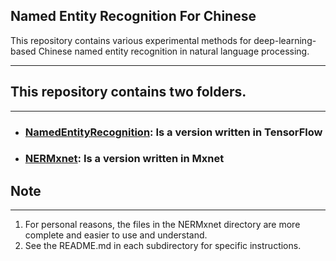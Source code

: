 ## Named Entity Recognition For Chinese
This repository contains various experimental methods for deep-learning-based Chinese named entity recognition in natural language processing.
***
## This repository contains two folders.
***
* ### [NamedEntityRecognition](./NamedEntityRecognition): Is a version written in TensorFlow
* ### [NERMxnet](./NERMxnet): Is a version written in Mxnet
  
## Note
***
1. For personal reasons, the files in the NERMxnet directory are more complete and easier to use and understand.
2. See the README.md in each subdirectory for specific instructions.